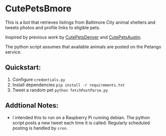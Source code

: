 # CutePetsBmore
This is a bot that retrieves listings from Baltimore City animal shelters and tweets photos and profile links to eligible pets.

Inspired by previous work by [CutePetsDenver](https://github.com/codeforamerica/CutePetsDenver) and [CutePetsAustin](https://github.com/open-austin/CutePetsAustin).

The python script assumes that available animals are posted on the Petango service.

## Quickstart:

1. Configure `credentials.py`
2. Install dependencies `pip install -r requirements.txt`
3. Tweet a random pet `python fetchPostParse.py`

## Addtional Notes:

* I intended this to run on a Raspberry Pi running debian.  The python script posts a new tweet each time it is called. Regularly scheduled posting is handled by `cron`.

